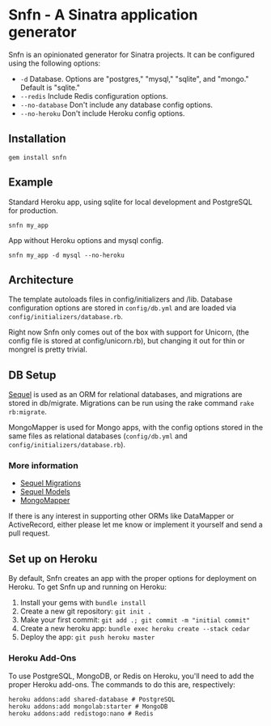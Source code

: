 # Snfn - A Sinatra application generator

Snfn is an opinionated generator for Sinatra projects. It
can be configured using the following options:

*  `-d` Database. Options are "postgres," "mysql," "sqlite",
   and "mongo." Default is "sqlite."
*  `--redis` Include Redis configuration options.
* `--no-database` Don't include any database config options.
* `--no-heroku` Don't include Heroku config options.

## Installation

    gem install snfn

## Example

Standard Heroku app, using sqlite for local development and
PostgreSQL for production.

    snfn my_app

App without Heroku options and mysql config.

    snfn my_app -d mysql --no-heroku

## Architecture

The template autoloads files in config/initializers and
/lib. Database configuration options are stored in `config/db.yml`
and are loaded via `config/initializers/database.rb`.

Right now Snfn only comes out of the box with support for Unicorn, (the
config file is stored at config/unicorn.rb), but changing it out for
thin or mongrel is pretty trivial.

## DB Setup

[Sequel](http://sequel.rubyforge.org) is used as an ORM for
relational databases, and migrations are stored in db/migrate.
Migrations can be run using the rake command `rake rb:migrate`.

MongoMapper is used for Mongo apps, with the config options
stored in the same files as relational databases (`config/db.yml`
and `config/initializers/database.rb`).

### More information

*  [Sequel Migrations](http://sequel.rubyforge.org/rdoc/files/doc/migration_rdoc.html)
*  [Sequel Models](http://sequel.rubyforge.org/rdoc/classes/Sequel/Model.html)
*  [MongoMapper](http://mongomapper.com)

If there is any interest in supporting other ORMs like DataMapper or
ActiveRecord, either please let me know or implement it yourself and
send a pull request.

## Set up on Heroku

By default, Snfn creates an app with the proper options for deployment
on Heroku. To get Snfn up and running on Heroku:

1.  Install your gems with `bundle install`
2.  Create a new git repository: `git init .`
3.  Make your first commit: `git add .; git commit -m "initial commit"`
4.  Create a new heroku app: `bundle exec heroku create --stack cedar`
5.  Deploy the app: `git push heroku master`

### Heroku Add-Ons

To use PostgreSQL, MongoDB, or Redis on Heroku, you'll need to add
the proper Heroku add-ons. The commands to do this are, respectively:

    heroku addons:add shared-database # PostgreSQL
    heroku addons:add mongolab:starter # MongoDB
    heroku addons:add redistogo:nano # Redis

